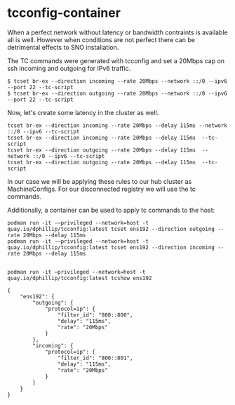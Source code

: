 # tcconfig-container
When a perfect network without latency or bandwidth contraints is available all is well. However when conditions are not perfect there can be detrimental effects to SNO installation. 

The TC commands were generated with tcconfig and set a 20Mbps cap on ssh incoming and outgoing for IPv6 traffic. 

```
$ tcset br-ex --direction incoming --rate 20Mbps --network ::/0 --ipv6 --port 22 --tc-script
$ tcset br-ex --direction outgoing --rate 20Mbps --network ::/0 --ipv6 --port 22 --tc-script

```

Now, let's create some latency in the cluster as well. 

```
tcset br-ex --direction incoming --rate 20Mbps --delay 115ms --network ::/0 --ipv6 --tc-script
tcset br-ex --direction incoming --rate 20Mbps --delay 115ms  --tc-script
tcset br-ex --direction outgoing --rate 20Mbps --delay 115ms  --network ::/0 --ipv6 --tc-script
tcset br-ex --direction outgoing --rate 20Mbps --delay 115ms  --tc-script
```

In our case we will be applying these rules to our hub cluster as MachineConfigs. For our disconnected registry we will use the tc commands.

Additionally, a container can be used to apply tc commands to the host:

```
podman run -it -–privileged --network=host -t quay.io/dphillip/tcconfig:latest tcset ens192 --direction outgoing --rate 20Mbps --delay 115ms
podman run -it -–privileged --network=host -t quay.io/dphillip/tcconfig:latest tcset ens192 --direction incoming --rate 20Mbps --delay 115ms


podman run -it –privileged --network=host -t quay.io/dphillip/tcconfig:latest tcshow ens192

{
    "ens192": {
        "outgoing": {
            "protocol=ip": {
                "filter_id": "800::800",
                "delay": "115ms",
                "rate": "20Mbps"
            }
        },
        "incoming": {
            "protocol=ip": {
                "filter_id": "800::801",
                "delay": "115ms",
                "rate": "20Mbps"
            }
        }
    }
}


```
